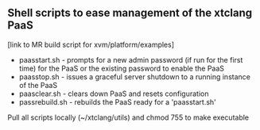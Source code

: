 <h2>Shell scripts to ease management of the xtclang PaaS</h2>
[link to MR build script for xvm/platform/examples]


* paasstart.sh - prompts for a new admin password (if run for the first time) for the PaaS or the existing password to enable the PaaS
* paasstop.sh - issues a graceful server shutdown to a running instance of the PaaS
* paasclear.sh - clears down PaaS and resets configuration
* passrebuild.sh - rebuilds the PaaS ready for a 'paasstart.sh'

Pull all scripts locally (~/xtclang/utils) and chmod 755 to make executable
